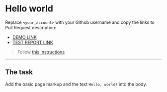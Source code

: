 # Hello world
Replace `<your_account>` with your Github username and copy the links to Pull Request description:
- [DEMO LINK](https://Marsen2.github.io/layout_hello-world/)
- [TEST REPORT LINK](https://Marsen2.github.io/layout_hello-world/report/html_report/)

> Follow [this instructions](https://mate-academy.github.io/layout_task-guideline/#how-to-solve-the-layout-tasks-on-github)
___

## The task
Add the basic page markup and the text `Hello, world!` into the body.
